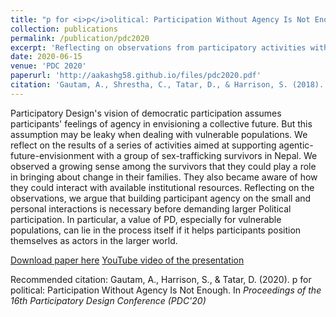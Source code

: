 ```yaml
---
title: "p for <i>p</i>olitical: Participation Without Agency Is Not Enough"
collection: publications
permalink: /publication/pdc2020
excerpt: 'Reflecting on observations from participatory activities with a group of sex-trafficking survivors, we argue that building participant agency on the small and personal interactions is necessary before engaging in larger Political participation.'
date: 2020-06-15
venue: 'PDC 2020'
paperurl: 'http://aakashg58.github.io/files/pdc2020.pdf'
citation: 'Gautam, A., Shrestha, C., Tatar, D., & Harrison, S. (2018). Social Photo-Elicitation: The Use of Communal Production of Meaning to Hear a Vulnerable Population. In <i>Proceedings of the ACM on Human-Computer Interaction, 2<i>, 56.'
---
```

Participatory Design's vision of democratic participation assumes participants' feelings of agency in envisioning a collective future.  But this assumption may be leaky when dealing with vulnerable populations.  We reflect on the results of a series of activities aimed at supporting agentic-future-envisionment with a group of sex-trafficking survivors in Nepal. We observed a growing sense among the survivors that they could play a role in bringing about change in their families.  They also became aware of how they could interact with available institutional resources. Reflecting on the observations, we argue that building participant agency on the small and personal interactions is necessary before demanding larger Political participation. In particular, a value of PD, especially for vulnerable populations, can lie in the process itself if it helps participants position themselves as actors in the larger world. 

[Download paper here](http://aakashg58.github.io/files/pdc2020.pdf)
[YouTube video of the presentation](https://youtu.be/-gSKtGF1Hg4)

Recommended citation: Gautam, A., Harrison, S., & Tatar, D. (2020). p for political: Participation Without Agency Is Not Enough. In <i>Proceedings of the 16th Participatory Design Conference (PDC'20)</i>
